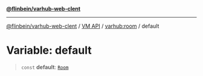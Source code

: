 [**@flinbein/varhub-web-clent**](../../../README.md)

***

[@flinbein/varhub-web-clent](../../../README.md) / [VM API](../../README.md) / [varhub:room](../README.md) / default

# Variable: default

> `const` **default**: [`Room`](../interfaces/Room.md)
